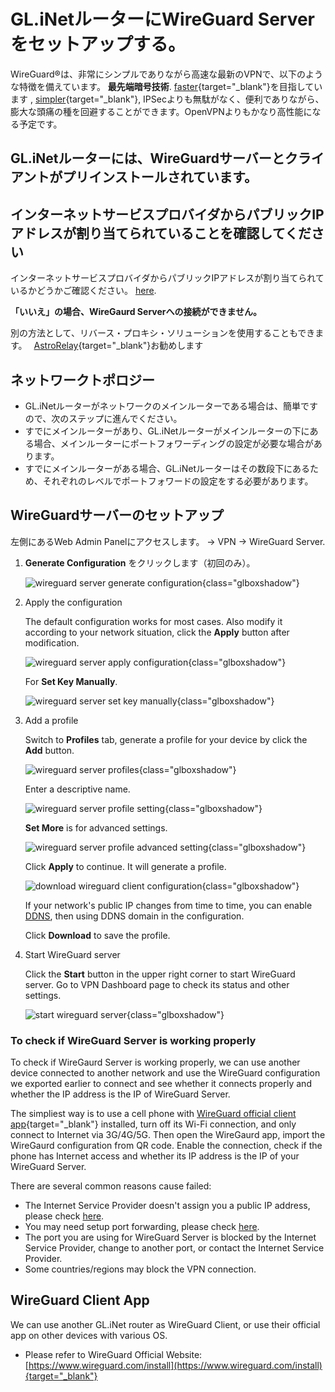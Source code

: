 # GL.iNetルーターにWireGuard Serverをセットアップする。

WireGuard®は、非常にシンプルでありながら高速な最新のVPNで、以下のような特徴を備えています。 **最先端暗号技術**.   [faster](https://www.wireguard.com/performance/){target="_blank"}を目指しています , [simpler](https://www.wireguard.com/quickstart/){target="_blank"}, IPSecよりも無駄がなく、便利でありながら、膨大な頭痛の種を回避することができます。OpenVPNよりもかなり高性能になる予定です。

GL.iNetルーターには、WireGuardサーバーとクライアントがプリインストールされています。
---

## インターネットサービスプロバイダからパブリックIPアドレスが割り当てられていることを確認してください

インターネットサービスプロバイダからパブリックIPアドレスが割り当てられているかどうかご確認ください。 [here](../how_to_check_if_isp_assigns_you_a_public_ip_address).

**「いいえ」の場合、WireGaurd Serverへの接続ができません。**

別の方法として、リバース・プロキシ・ソリューションを使用することもできます。　 [AstroRelay](https://www.astrorelay.com/){target="_blank"}お勧めします

## ネットワークトポロジー

* GL.iNetルーターがネットワークのメインルーターである場合は、簡単ですので、次のステップに進んでください。
* すでにメインルーターがあり、GL.iNetルーターがメインルーターの下にある場合、メインルーターにポートフォワーディングの設定が必要な場合があります。
* すでにメインルーターがある場合、GL.iNetルーターはその数段下にあるため、それぞれのレベルでポートフォワードの設定をする必要があります。

## WireGuardサーバーのセットアップ

左側にあるWeb Admin Panelにアクセスします。 -> VPN -> WireGuard Server.

1. **Generate Configuration** をクリックします（初回のみ）。

    ![wireguard server generate configuration](https://static.gl-inet.com/docs/en/4/tutorials/wireguard_server/wireguard_server_generate_configuration.png){class="glboxshadow"}

2. Apply the configuration

    The default configuration works for most cases. Also modify it according to your network situation, click the **Apply** button after modification.

    ![wireguard server apply configuration](https://static.gl-inet.com/docs/en/4/tutorials/wireguard_server/wireguard_server_apply_configuration.png){class="glboxshadow"}

    For **Set Key Manually**.

    ![wireguard server set key manually](https://static.gl-inet.com/docs/en/4/tutorials/wireguard_server/wireguard_server_set_key_manually.png){class="glboxshadow"}

3. Add a profile

    Switch to **Profiles** tab, generate a profile for your device by click the **Add** button.

    ![wireguard server profiles](https://static.gl-inet.com/docs/en/4/tutorials/wireguard_server/wireguard_server_profiles.png){class="glboxshadow"}

    Enter a descriptive name.

    ![wireguard server profile setting](https://static.gl-inet.com/docs/en/4/tutorials/wireguard_server/wireguard_server_profile_setting.png){class="glboxshadow"}
    
    **Set More** is for advanced settings.

    ![wireguard server profile advanced setting](https://static.gl-inet.com/docs/en/4/tutorials/wireguard_server/wireguard_server_profile_setting_more.png){class="glboxshadow"}

    Click **Apply** to continue. It will generate a profile.
    
    ![download wireguard client configuration](https://static.gl-inet.com/docs/en/4/tutorials/wireguard_server/download_wireguard_client_configuration.png){class="glboxshadow"}

    If your network's public IP changes from time to time, you can enable [DDNS](../ddns/), then using DDNS domain in the configuration.

    Click **Download** to save the profile.

4. Start WireGuard server

    Click the **Start** button in the upper right corner to start WireGuard server. Go to VPN Dashboard page to check its status and other settings.

    ![start wireguard server](https://static.gl-inet.com/docs/en/4/tutorials/wireguard_server/start_wireguard_server.png){class="glboxshadow"}

### To check if WireGuard Server is working properly

To check if WireGaurd Server is working properly, we can use another device connected to another network and use the WireGuard configuration we exported earlier to connect and see whether it connects properly and whether the IP address is the IP of WireGuard Server.

The simpliest way is to use a cell phone with [WireGuard official client app](https://www.wireguard.com/install){target="_blank"} installed, turn off its Wi-Fi connection, and only connect to Internet via 3G/4G/5G. Then open the WireGaurd app, import the WireGaurd configuration from QR code. Enable the connection, check if the phone has Internet access and whether its IP address is the IP of your WireGuard Server.

There are several common reasons cause failed:

* The Internet Service Provider doesn't assign you a public IP address, please check [here](#make-sure-internet-service-provider-assigns-you-a-public-ip-address).
* You may need setup port forwarding, please check [here](#network-topology).
* The port you are using for WireGuard Server is blocked by the Internet Service Provider, change to another port, or contact the Internet Service Provider.
* Some countries/regions may block the VPN connection.

## WireGuard Client App

We can use another GL.iNet router as WireGuard Client, or use their official app on other devices with various OS.

- Please refer to WireGuard Official Website: [https://www.wireguard.com/install](https://www.wireguard.com/install){target="_blank"}